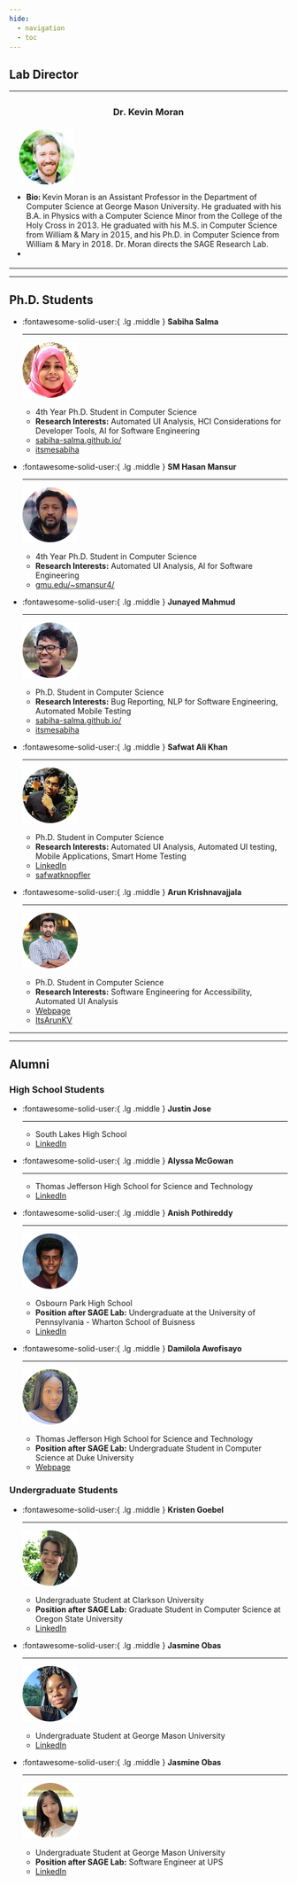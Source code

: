 ```yaml
---
hide:
  - navigation 
  - toc        
---
```


<script src="//code.iconify.design/1/1.0.6/iconify.min.js"></script>


## Lab Director

<table width="600px">
	<tr>
		<th width="50%"> <h3>Dr. Kevin Moran</h3> </th>
	</tr>
	<tr>
		<td width="600px">
			&nbsp;&nbsp; <img style="vertical-align:middle" src="../images/kevin.png">
			<ul>
				<li><b>Bio:</b> Kevin Moran is an Assistant Professor in the Department of Computer Science at George Mason University.  He graduated with his B.A. in Physics with a Computer Science Minor from the College of the Holy Cross in 2013. He graduated with his M.S. in Computer Science from William & Mary in 2015, and his Ph.D. in Computer Science from William & Mary in 2018. Dr. Moran directs the SAGE Research Lab.</li>
  				<li><a href="https://www.kpmoran.com"><span class="iconify" data-align="bottom" data-width="26" data-height="26" data-icon="bx:bxs-home" data-inline="false"></span></a>&nbsp;&nbsp;
  				<a href="https://twitter.com/kevpmo"><span class="iconify" data-align="bottom" data-width="26" data-height="26" data-icon="akar-icons:twitter-fill" data-inline="false"></span></a>&nbsp;&nbsp;
  				<a href="https://scholar.google.com/citations?user=CllWHUcAAAAJ&hl=en&gmla=AJsN-F78UepV0Z898WH2A0mfcnlI9zEgUSCK0ayjTjMDF7dgPL3vThX8UaBv6rYew576mmMsSow7N_8ZCVXG_vRZ3HHAoiU3Nt8MMFjR7yt78D4zLQK8GjKyO93tYocfbX54VSTN9Kac"><span class="iconify" data-align="bottom" data-width="26" data-height="26" data-icon="simple-icons:googlescholar" data-inline="false"></span></a>&nbsp;&nbsp;
  				<a href="https://gitlab.com/kpmoran"><span class="iconify" data-align="bottom" data-width="26" data-height="26" data-icon="cib:gitlab" data-inline="false"></span></a>&nbsp;&nbsp;
  				<a href="https://github.com/kpmoran"><span class="iconify" data-align="bottom" data-width="24" data-height="24" data-icon="ant-design:github-filled" data-inline="false"></span></a></li>
  			<ul>
		</td>
	</tr>
</table>

-------------------

## Ph.D. Students

<div class="grid cards" markdown>

-   :fontawesome-solid-user:{ .lg .middle } __Sabiha Salma__

    ---
    
	![Sabiha Headshot](../images/sabiha.png)
	
    *  4th Year Ph.D. Student in Computer Science
    *  **Research Interests:** Automated UI Analysis, HCI Considerations for Developer Tools, AI for Software Engineering
    *  <span class="iconify" data-align="bottom" data-width="11" data-height="11" data-icon="el:home-alt" data-inline="false"></span> <a href="https://sabiha-salma.github.io/">sabiha-salma.github.io/</a>
    *  <span class="iconify" data-align="bottom" data-width="12" data-height="12" data-icon="logos:twitter" data-inline="false"></span> <a href="https://twitter.com/itsmesabiha">itsmesabiha</a>

-   :fontawesome-solid-user:{ .lg .middle } __SM Hasan Mansur__

    ---
    
	![Hasan Headshot](../images/hasan.png)
	
    *  4th Year Ph.D. Student in Computer Science
    *  **Research Interests:** Automated UI Analysis, AI for Software Engineering
    *  <span class="iconify" data-align="bottom" data-width="11" data-height="11" data-icon="el:home-alt" data-inline="false"></span> <a href="http://mason.gmu.edu/~smansur4/">gmu.edu/~smansur4/</a>

-   :fontawesome-solid-user:{ .lg .middle } __Junayed Mahmud__

    ---
    
	![Junayed Headshot](../images/junayed.png)
	
    *  Ph.D. Student in Computer Science
    *  **Research Interests:** Bug Reporting, NLP for Software Engineering, Automated Mobile Testing
    *  <span class="iconify" data-align="bottom" data-width="11" data-height="11" data-icon="el:home-alt" data-inline="false"></span> <a href="https://sabiha-salma.github.io/">sabiha-salma.github.io/</a>
    *  <span class="iconify" data-align="bottom" data-width="12" data-height="12" data-icon="logos:twitter" data-inline="false"></span> <a href="https://twitter.com/itsmesabiha">itsmesabiha</a>

-   :fontawesome-solid-user:{ .lg .middle } __Safwat Ali Khan__

    ---
    
	![Safwat Headshot](../images/safwat.png)
	
    *  Ph.D. Student in Computer Science
    *  **Research Interests:** Automated UI Analysis, Automated UI testing, Mobile Applications, Smart Home Testing
    *  <span class="iconify" data-align="bottom" data-width="11" data-height="11" data-icon="el:home-alt" data-inline="false"></span> <a href="https://www.linkedin.com/in/safwat-ali-khan">LinkedIn</a>
    *  <span class="iconify" data-align="bottom" data-width="12" data-height="12" data-icon="logos:twitter" data-inline="false"></span> <a href="https://twitter.com/safwatknopfler">safwatknopfler</a>

-   :fontawesome-solid-user:{ .lg .middle } __Arun Krishnavajjala__

    ---
    
	![Arun Headshot](../images/arun.png)
	
    *  Ph.D. Student in Computer Science
    *  **Research Interests:** Software Engineering for Accessibility, Automated UI Analysis
    *  <span class="iconify" data-align="bottom" data-width="11" data-height="11" data-icon="el:home-alt" data-inline="false"></span> <a href="http://arunkv.com/">Webpage</a>
    *  <span class="iconify" data-align="bottom" data-width="12" data-height="12" data-icon="logos:twitter" data-inline="false"></span> <a href="https://twitter.com/ItsArunKV">ItsArunKV</a>

</div>

-------------------

<!---## Undergraduate Students-->


<!---## High School Students--->

-------------------
## Alumni

### High School Students

<div class="grid cards" markdown>

-   :fontawesome-solid-user:{ .lg .middle } __Justin Jose__

    ---
    
    *  South Lakes High School
    *  <span class="iconify" data-align="bottom" data-width="11" data-height="11" data-icon="el:home-alt" data-inline="false"></span> <a href="https://www.linkedin.com/in/jasmine-obas-burdette/">LinkedIn</a>


-   :fontawesome-solid-user:{ .lg .middle } __Alyssa McGowan__

    ---
    
    *  Thomas Jefferson High School for Science and Technology
    *  <span class="iconify" data-align="bottom" data-width="11" data-height="11" data-icon="el:home-alt" data-inline="false"></span> <a href="https://www.linkedin.com/in/jasmine-obas-burdette/">LinkedIn</a>

-   :fontawesome-solid-user:{ .lg .middle } __Anish Pothireddy__

    ---
    
	![Anish Headshot](./images/anish.png)
	
    *  Osbourn Park High School
    *  **Position after SAGE Lab:** Undergraduate at the University of Pennsylvania - Wharton School of Buisness
    *  <span class="iconify" data-align="bottom" data-width="11" data-height="11" data-icon="el:home-alt" data-inline="false"></span> <a href="https://www.linkedin.com/in/anish-c-pothireddy/">LinkedIn</a>

-   :fontawesome-solid-user:{ .lg .middle } __Damilola Awofisayo__

    ---
    
	![Dami Headshot](../images/dami.png)
	
    *  Thomas Jefferson High School for Science and Technology
    *  **Position after SAGE Lab:** Undergraduate Student in Computer Science at Duke University
    *  <span class="iconify" data-align="bottom" data-width="11" data-height="11" data-icon="el:home-alt" data-inline="false"></span> <a href="https://damilolaawofisayo.me">Webpage</a>
   
</div>

### Undergraduate Students

<div class="grid cards" markdown>

-   :fontawesome-solid-user:{ .lg .middle } __Kristen Goebel__

    ---
    
	![Kristen Headshot](../images/kristen.png)
	
    *  Undergraduate Student at Clarkson University
    *  **Position after SAGE Lab:** Graduate Student in Computer Science at Oregon State University
    *  <span class="iconify" data-align="bottom" data-width="11" data-height="11" data-icon="el:home-alt" data-inline="false"></span> <a href="http://linkedin.com/in/kgoeb">LinkedIn</a>

-   :fontawesome-solid-user:{ .lg .middle } __Jasmine Obas__

    ---
    
	![Jas Headshot](../images/jas.png)
	
    *  Undergraduate Student at George Mason University
    *  <span class="iconify" data-align="bottom" data-width="11" data-height="11" data-icon="el:home-alt" data-inline="false"></span> <a href="https://www.linkedin.com/in/jasmine-obas-burdette/">LinkedIn</a>

-   :fontawesome-solid-user:{ .lg .middle } __Jasmine Obas__

    ---
    
	![Yule Headshot](../images/yule.png)
	
    *  Undergraduate Student at George Mason University
    *  **Position after SAGE Lab:** Software Engineer at UPS
    *  <span class="iconify" data-align="bottom" data-width="11" data-height="11" data-icon="el:home-alt" data-inline="false"></span> <a href="https://www.linkedin.com/in/yule-zhang-2870631b3/?original_referer=">LinkedIn</a>


</div>